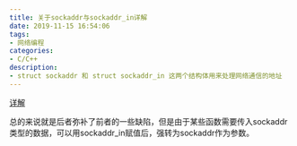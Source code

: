 ```yaml
---
title: 关于sockaddr与sockaddr_in详解
date: 2019-11-15 16:54:06
tags:
- 网络编程
categories:
- C/C++
description:
- struct sockaddr 和 struct sockaddr_in 这两个结构体用来处理网络通信的地址
---
```


[详解](https://blog.csdn.net/qingzhuyuxian/article/details/79736821)

总的来说就是后者弥补了前者的一些缺陷，但是由于某些函数需要传入sockaddr类型的数据，可以用sockaddr_in赋值后，强转为sockaddr作为参数。
